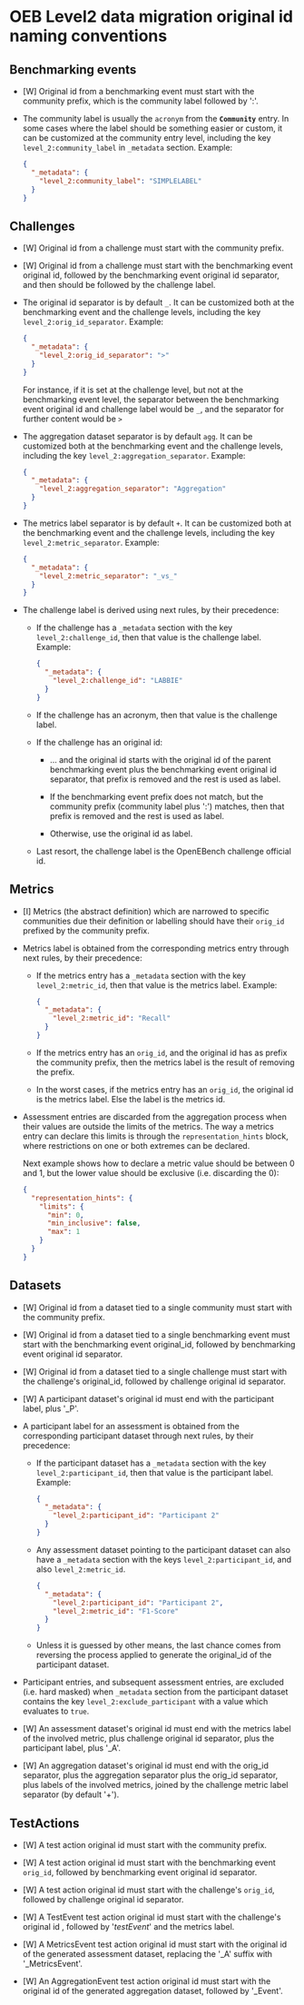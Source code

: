 # OEB Level2 data migration original id naming conventions

## Benchmarking events

* [W] Original id from a benchmarking event must start with the community prefix,
  which is the community label followed by ':'.

* The community label is usually the `acronym` from the **`Community`** entry. In some cases
  where the label should be something easier or custom, it can be customized at the community
  entry level, including the key `level_2:community_label` in `_metadata` section. Example:

  ```json
  {
    "_metadata": {
      "level_2:community_label": "SIMPLELABEL"
    }
  }
  ```

## Challenges

* [W] Original id from a challenge must start with the community prefix.

* [W] Original id from a challenge must start with the benchmarking event original id,
followed by the benchmarking event original id separator,
and then should be followed by the challenge label.

* The original id separator is by default `_`. It can be customized both at the
  benchmarking event and the challenge levels, including the key
  `level_2:orig_id_separator`. Example: 

  ```json
  {
    "_metadata": {
      "level_2:orig_id_separator": ">"
    }
  }
  ```

  For instance, if it is set at the challenge level, but not at the benchmarking
  event level, the separator between the benchmarking event original id and challenge
  label would be `_`, and the separator for further content would be `>` 

* The aggregation dataset separator is by default `agg`. It can be customized both at the
  benchmarking event and the challenge levels, including the key
  `level_2:aggregation_separator`. Example: 

  ```json
  {
    "_metadata": {
      "level_2:aggregation_separator": "Aggregation"
    }
  }
  ```

* The metrics label separator is by default `+`. It can be customized both at the
  benchmarking event and the challenge levels, including the key
  `level_2:metric_separator`. Example: 

  ```json
  {
    "_metadata": {
      "level_2:metric_separator": "_vs_"
    }
  }
  ```

* The challenge label is derived using next rules, by their precedence:

  - If the challenge has a `_metadata` section with the key `level_2:challenge_id`, then that value is the challenge label. Example:
  
    ```json
    {
      "_metadata": {
        "level_2:challenge_id": "LABBIE"
      }
    }
    ```
    
  - If the challenge has an acronym, then that value is the challenge label.
  
  - If the challenge has an original id:
    - ... and the original id starts with the original id of the parent benchmarking event plus the
      benchmarking event original id separator, that prefix is removed and the rest is used as label.
      
    - If the benchmarking event prefix does not match, but the community prefix
      (community label plus ':') matches, then that prefix is removed and the
      rest is used as label.
      
    - Otherwise, use the original id as label.
  
  - Last resort, the challenge label is the OpenEBench challenge official id.

## Metrics

* [I] Metrics (the abstract definition) which are narrowed to specific communities due
    their definition or labelling should have their `orig_id` prefixed by the
    community prefix.
    
* Metrics label is obtained from the corresponding metrics entry through next rules,
  by their precedence:
  
  - If the metrics entry has a `_metadata` section with the key `level_2:metric_id`,
    then that value is the metrics label. Example:
    
    ```json
    {
      "_metadata": {
        "level_2:metric_id": "Recall"
      }
    }
    ```
    
  - If the metrics entry has an `orig_id`, and the original id has as prefix the community prefix,
    then the metrics label is the result of removing the prefix.
  
  - In the worst cases, if the metrics entry has an `orig_id`, the original id is the metrics label.
    Else the label is the metrics id.

* Assessment entries are discarded from the aggregation process when their values are outside the limits
  of the metrics. The way a metrics entry can declare this limits is through the `representation_hints`
  block, where restrictions on one or both extremes can be declared.
  
  Next example shows how to declare a metric value should be between 0 and 1, but the lower
  value should be exclusive (i.e. discarding the 0):
  
  ```json
  {
    "representation_hints": {
      "limits": {
        "min": 0,
        "min_inclusive": false,
        "max": 1
      }
    }
  }
  ```

## Datasets

* [W] Original id from a dataset tied to a single community must start with the community prefix.

* [W] Original id from a dataset tied to a single benchmarking event must start with the benchmarking event original_id,
  followed by benchmarking event original id separator.

* [W] Original id from a dataset tied to a single challenge must start with the challenge's original_id,
  followed by challenge original id separator.

* [W] A participant dataset's original id must end with the participant label, plus '_P'.

* A participant label for an assessment is obtained from the corresponding participant dataset through next rules, by their precedence:

  - If the participant dataset has a `_metadata` section with the key `level_2:participant_id`,
    then that value is the participant label. Example:
    
    ```json
    {
      "_metadata": {
        "level_2:participant_id": "Participant 2"
      }
    }
    ```
  
  - Any assessment dataset pointing to the participant dataset can also have a `_metadata` section
    with the keys `level_2:participant_id`, and also `level_2:metric_id`.
    
    ```json
    {
      "_metadata": {
        "level_2:participant_id": "Participant 2",
        "level_2:metric_id": "F1-Score"
      }
    }
    ```
  
  - Unless it is guessed by other means, the last chance comes from reversing the
    process applied to generate the original_id of the participant dataset.
    
* Participant entries, and subsequent assessment entries, are excluded (i.e. hard masked) when
  `_metadata` section from the participant dataset contains the key `level_2:exclude_participant`
  with a value which evaluates to `true`.

* [W] An assessment dataset's original id must end with the metrics label of the involved metric,
  plus challenge original id separator, plus the participant label, plus '_A'.

* [W] An aggregation dataset's original id must end with the orig_id separator,
  plus the aggregation separator plus the orig_id separator, plus labels of the involved metrics, joined by
  the challenge metric label separator (by default '+').

## TestActions

* [W] A test action original id must start with the community prefix.

* [W] A test action original id must start with the benchmarking event `orig_id`,
  followed by benchmarking event original id separator.

* [W] A test action original id must start with the challenge's `orig_id`,
  followed by challenge original id separator.

* [W] A TestEvent test action original id must start with the challenge's original id , followed by '_testEvent_' and the metrics label.

* [W] A MetricsEvent test action original id must start with the original id of the generated assessment dataset, replacing the '_A' suffix with '_MetricsEvent'.

* [W] An AggregationEvent test action original id must start with the original id of the generated aggregation dataset, followed by '_Event'.
